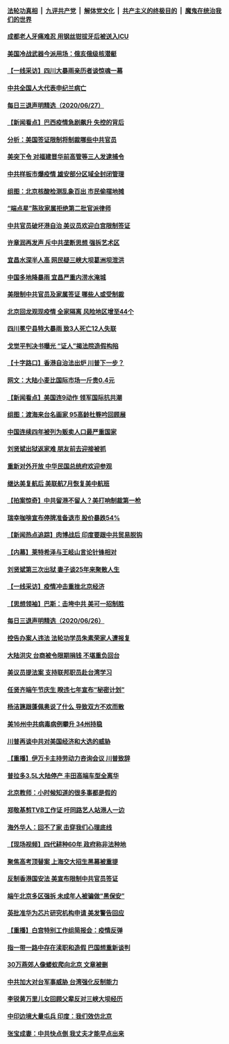 

####  [法轮功真相](../../../../basic/blob/master/README.md?t=06281502) &nbsp;|&nbsp; [九评共产党](../../../../9ping.md/blob/master/README.md?t=06281502) &nbsp;|&nbsp; [解体党文化](../../../../jtdwh.md/blob/master/README.md?t=06281502)  &nbsp;|&nbsp; [共产主义的终极目的](../../../../gczydzjmd.md/blob/master/README.md?t=06281502) &nbsp;|&nbsp; [魔鬼在统治我们的世界](../../../../mgztzwmdsj.md/blob/master/README.md?t=06281502) 

#### [成都老人牙痛难忍 用钢丝钳拔牙后被送入ICU](../pages/nsc413/n12217021.md?t=06281502) 

#### [美国冷战武器今派用场：俄亥俄级核潜艇](../pages/nsc413/n12216507.md?t=06281502) 

#### [【一线采访】四川大暴雨亲历者谈惊魂一幕](../pages/nsc413/n12216420.md?t=06281502) 

#### [中共全国人大代表申纪兰病亡](../pages/nsc413/n12216895.md?t=06281502) 

#### [每日三退声明精选（2020/06/27）](../pages/nsc413/n12216833.md?t=06281502) 

#### [【新闻看点】巴西疫情急剧飙升 失控的背后](../pages/nsc413/n12216291.md?t=06281502) 

#### [分析：美国签证限制将制裁哪些中共官员](../pages/nsc413/n12216563.md?t=06281502) 

#### [美突下令 对福建晋华前高管等三人发逮捕令](../pages/nsc413/n12216296.md?t=06281502) 

#### [中共样板市爆疫情 雄安部分区域全封闭管理](../pages/nsc413/n12216484.md?t=06281502) 

#### [组图：北京核酸检测乱象百出 市民偷摆地摊](../pages/nsc413/n12216358.md?t=06281502) 

#### [“端点星”陈玫家属拒绝第二批官派律师](../pages/nsc413/n12215402.md?t=06281502) 

#### [中共官员破坏港自治 美议员欢迎白宫限制签证](../pages/nsc413/n12216313.md?t=06281502) 

#### [许章润再发声 斥中共垄断思想 强拆艺术区](../pages/nsc413/n12216321.md?t=06281502) 

#### [宜昌水深半人高 网民疑三峡大坝葛洲坝泄洪](../pages/nsc413/n12216263.md?t=06281502) 

#### [中国多地降暴雨 宜昌严重内涝水淹城](../pages/nsc413/n12215877.md?t=06281502) 

#### [美限制中共官员及家属签证 哪些人或受制裁](../pages/nsc413/n12216208.md?t=06281502) 

#### [北京回龙观现疫情 全家隔离 风险地区增至44个](../pages/nsc413/n12216177.md?t=06281502) 

#### [四川冕宁县特大暴雨 致3人死亡12人失联](../pages/nsc413/n12216063.md?t=06281502) 

#### [戈觉平判决书曝光 “证人”揭法院造假构陷](../pages/nsc413/n12215787.md?t=06281502) 

#### [【十字路口】香港自治法出炉 川普下一步？](../pages/nsc413/n12215323.md?t=06281502) 

#### [网文：大陆小麦比国际市场一斤贵0.4元](../pages/nsc413/n12215762.md?t=06281502) 

#### [【新闻看点】美国连9动作 领军国际抗共潮](../pages/nsc413/n12215121.md?t=06281502) 

#### [组图：渡海来台名画家 95高龄杜簦吟回顾展](../pages/nsc413/n12215664.md?t=06281502) 

#### [中国连续四年被列为贩卖人口最严重国家](../pages/nsc413/n12215565.md?t=06281502) 

#### [刘贤斌出狱返家难 朋友前去迎接被抓](../pages/nsc413/n12215427.md?t=06281502) 

#### [重新对外开放 中华民国总统府欢迎参观](../pages/nsc413/n12215543.md?t=06281502) 

#### [继达美复航后 美联航7月恢复美中航班](../pages/nsc413/n12215347.md?t=06281502) 


#### [【拍案惊奇】中共留港不留人？美打响制裁第一枪](../pages/nsc413/n12215438.md?t=06281502) 

#### [瑞幸咖啡宣布停牌准备退市 股价暴跌54%](../pages/nsc413/n12215305.md?t=06281502) 

#### [【新闻热点追踪】肉博战后 印度要跟中共贸易脱钩](../pages/nsc413/n12215456.md?t=06281502) 

#### [【内幕】莱特希泽与王岐山言论针锋相对](../pages/nsc413/n12212986.md?t=06281502) 

#### [刘贤斌第三次出狱 妻子谈25年来聚散人生](../pages/nsc413/n12215292.md?t=06281502) 

#### [【一线采访】疫情冲击重挫北京经济](../pages/nsc413/n12215313.md?t=06281502) 

#### [【思想领袖】巴斯：击垮中共 美可一招制胜](../pages/nsc413/n12033990.md?t=06281502) 

#### [每日三退声明精选（2020/06/26）](../pages/nsc413/n12215316.md?t=06281502) 

#### [控告办案人违法 法轮功学员朱素荣家人遭报复](../pages/nsc413/n12214315.md?t=06281502) 

#### [大陆洪灾 台商被令限期捐钱 不堪重负回台](../pages/nsc413/n12215064.md?t=06281502) 

#### [美议员提法案 支持联邦职员赴台湾学习](../pages/nsc413/n12215108.md?t=06281502) 

#### [任贤齐端午节庆生 睽违七年宣布“秘密计划”](../pages/nsc413/n12214868.md?t=06281502) 

#### [杨洁篪跟蓬佩奥说了什么 导致双方不欢而散](../pages/nsc413/n12214937.md?t=06281502) 

#### [美16州中共病毒病例攀升 34州持稳](../pages/nsc413/n12214832.md?t=06281502) 

#### [川普再谈中共对美国经济和大选的威胁](../pages/nsc413/n12214917.md?t=06281502) 

#### [【重播】伊万卡主持劳动力咨询会议 川普致辞](../pages/nsc413/n12214370.md?t=06281502) 

#### [普拉多3.5L大陆停产 丰田高端车型全离华](../pages/nsc413/n12214879.md?t=06281502) 

#### [北京教师：小时候知道的很多事都是假的](../pages/nsc413/n12133812.md?t=06281502) 

#### [郑敬基剪TVB工作证 吁同路艺人站港人一边](../pages/nsc413/n12214760.md?t=06281502) 

#### [海外华人：回不了家 击穿我们心理底线](../pages/nsc413/n12214603.md?t=06281502) 

#### [【现场视频】四代耕种60年 政府称非法种地](../pages/nsc413/n12214856.md?t=06281502) 

#### [聚焦高考顶替案 上海交大招生黑幕被重提](../pages/nsc413/n12214829.md?t=06281502) 

#### [反制香港国安法 美宣布限制中共官员签证](../pages/nsc413/n12214505.md?t=06281502) 

#### [端午北京多区强拆 未成年人被骗做“黑保安”](../pages/nsc413/n12214209.md?t=06281502) 

#### [英批准华为芯片研究机构申请 美发警告回应](../pages/nsc413/n12214643.md?t=06281502) 

#### [【重播】白宫特别工作组简报会：疫情反弹](../pages/nsc413/n12214278.md?t=06281502) 

#### [指一带一路中存在渎职和造假 巴国想重新谈判](../pages/nsc413/n12214599.md?t=06281502) 

#### [30万燕郊人像蝼蚁爬向北京 文章被删](../pages/nsc413/n12214374.md?t=06281502) 

#### [中共加大对台军事威胁 台湾强化反制能力](../pages/nsc413/n12213970.md?t=06281502) 

#### [李锐黄万里儿女回顾父辈反对三峡大坝经历](../pages/nsc413/n12214557.md?t=06281502) 

#### [中印边境大量屯兵 印度：我们效仿北京](../pages/nsc413/n12214491.md?t=06281502) 

#### [张宝成妻：中共快点倒 我丈夫才能早点出来](../pages/nsc413/n12214313.md?t=06281502) 

